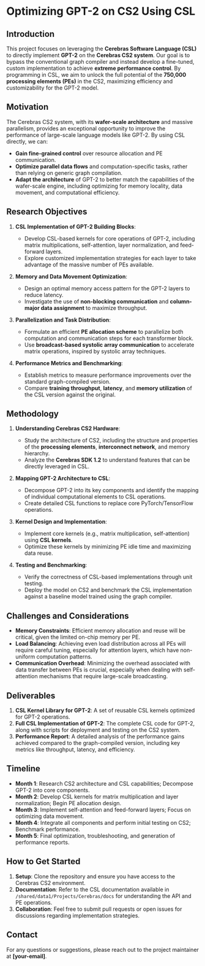 # Optimizing GPT-2 on CS2 Using CSL

## Introduction

This project focuses on leveraging the **Cerebras Software Language (CSL)** to directly implement **GPT-2** on the **Cerebras CS2 system**. Our goal is to bypass the conventional graph compiler and instead develop a fine-tuned, custom implementation to achieve **extreme performance control**. By programming in CSL, we aim to unlock the full potential of the **750,000 processing elements (PEs)** in the CS2, maximizing efficiency and customizability for the GPT-2 model.

## Motivation

The Cerebras CS2 system, with its **wafer-scale architecture** and massive parallelism, provides an exceptional opportunity to improve the performance of large-scale language models like GPT-2. By using CSL directly, we can:

- **Gain fine-grained control** over resource allocation and PE communication.
- **Optimize parallel data flows** and computation-specific tasks, rather than relying on generic graph compilation.
- **Adapt the architecture** of GPT-2 to better match the capabilities of the wafer-scale engine, including optimizing for memory locality, data movement, and computational efficiency.

## Research Objectives

1. **CSL Implementation of GPT-2 Building Blocks**: 
   - Develop CSL-based kernels for core operations of GPT-2, including matrix multiplications, self-attention, layer normalization, and feed-forward layers.
   - Explore customized implementation strategies for each layer to take advantage of the massive number of PEs available.

2. **Memory and Data Movement Optimization**: 
   - Design an optimal memory access pattern for the GPT-2 layers to reduce latency.
   - Investigate the use of **non-blocking communication** and **column-major data assignment** to maximize throughput.

3. **Parallelization and Task Distribution**: 
   - Formulate an efficient **PE allocation scheme** to parallelize both computation and communication steps for each transformer block.
   - Use **broadcast-based systolic array communication** to accelerate matrix operations, inspired by systolic array techniques.

4. **Performance Metrics and Benchmarking**: 
   - Establish metrics to measure performance improvements over the standard graph-compiled version.
   - Compare **training throughput**, **latency**, and **memory utilization** of the CSL version against the original.

## Methodology

1. **Understanding Cerebras CS2 Hardware**: 
   - Study the architecture of CS2, including the structure and properties of the **processing elements**, **interconnect network**, and memory hierarchy.
   - Analyze the **Cerebras SDK 1.2** to understand features that can be directly leveraged in CSL.

2. **Mapping GPT-2 Architecture to CSL**:
   - Decompose GPT-2 into its key components and identify the mapping of individual computational elements to CSL operations.
   - Create detailed CSL functions to replace core PyTorch/TensorFlow operations.

3. **Kernel Design and Implementation**:
   - Implement core kernels (e.g., matrix multiplication, self-attention) using **CSL kernels**.
   - Optimize these kernels by minimizing PE idle time and maximizing data reuse.

4. **Testing and Benchmarking**:
   - Verify the correctness of CSL-based implementations through unit testing.
   - Deploy the model on CS2 and benchmark the CSL implementation against a baseline model trained using the graph compiler.

## Challenges and Considerations

- **Memory Constraints**: Efficient memory allocation and reuse will be critical, given the limited on-chip memory per PE.
- **Load Balancing**: Achieving even load distribution across all PEs will require careful tuning, especially for attention layers, which have non-uniform computation patterns.
- **Communication Overhead**: Minimizing the overhead associated with data transfer between PEs is crucial, especially when dealing with self-attention mechanisms that require large-scale broadcasting.

## Deliverables

1. **CSL Kernel Library for GPT-2**: A set of reusable CSL kernels optimized for GPT-2 operations.
2. **Full CSL Implementation of GPT-2**: The complete CSL code for GPT-2, along with scripts for deployment and testing on the CS2 system.
3. **Performance Report**: A detailed analysis of the performance gains achieved compared to the graph-compiled version, including key metrics like throughput, latency, and efficiency.

## Timeline

- **Month 1**: Research CS2 architecture and CSL capabilities; Decompose GPT-2 into core components.
- **Month 2**: Develop CSL kernels for matrix multiplication and layer normalization; Begin PE allocation design.
- **Month 3**: Implement self-attention and feed-forward layers; Focus on optimizing data movement.
- **Month 4**: Integrate all components and perform initial testing on CS2; Benchmark performance.
- **Month 5**: Final optimization, troubleshooting, and generation of performance reports.

## How to Get Started

1. **Setup**: Clone the repository and ensure you have access to the Cerebras CS2 environment.
2. **Documentation**: Refer to the CSL documentation available in `/shared/data1/Projects/Cerebras/docs` for understanding the API and PE operations.
3. **Collaboration**: Feel free to submit pull requests or open issues for discussions regarding implementation strategies.

## Contact

For any questions or suggestions, please reach out to the project maintainer at **[your-email]**.
